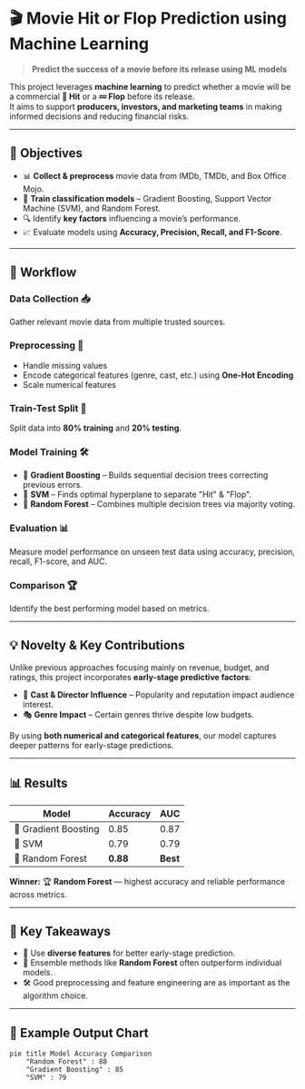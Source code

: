 # 🎬 Movie Hit or Flop Prediction using Machine Learning  

> **Predict the success of a movie before its release using ML models**  

This project leverages **machine learning** to predict whether a movie will be a commercial **🎯 Hit** or a **💤 Flop** before its release.  
It aims to support **producers, investors, and marketing teams** in making informed decisions and reducing financial risks.  

---

## 📌 Objectives  
- 📊 **Collect & preprocess** movie data from IMDb, TMDb, and Box Office Mojo.  
- 🤖 **Train classification models** – Gradient Boosting, Support Vector Machine (SVM), and Random Forest.  
- 🔍 Identify **key factors** influencing a movie’s performance.  
- 📈 Evaluate models using **Accuracy, Precision, Recall, and F1-Score**.

---

## 🔄 Workflow  

### **Data Collection** 📥  
Gather relevant movie data from multiple trusted sources.

### **Preprocessing** 🧹  
- Handle missing values  
- Encode categorical features (genre, cast, etc.) using **One-Hot Encoding**  
- Scale numerical features  

### **Train-Test Split** 📂  
Split data into **80% training** and **20% testing**.

### **Model Training** 🛠  
- 🌱 **Gradient Boosting** – Builds sequential decision trees correcting previous errors.  
- 📏 **SVM** – Finds optimal hyperplane to separate "Hit" & "Flop".  
- 🌳 **Random Forest** – Combines multiple decision trees via majority voting.

### **Evaluation** 📊  
Measure model performance on unseen test data using accuracy, precision, recall, F1-score, and AUC.

### **Comparison** 🏆  
Identify the best performing model based on metrics.

---

## 💡 Novelty & Key Contributions  

Unlike previous approaches focusing mainly on revenue, budget, and ratings, this project incorporates **early-stage predictive factors**:  

- 👥 **Cast & Director Influence** – Popularity and reputation impact audience interest.  
- 🎭 **Genre Impact** – Certain genres thrive despite low budgets.  

By using **both numerical and categorical features**, our model captures deeper patterns for early-stage predictions.

---

## 📊 Results  

| Model               | Accuracy | AUC  |
|---------------------|----------|------|
| 🌱 Gradient Boosting | 0.85     | 0.87 |
| 📏 SVM               | 0.79     | 0.79 |
| 🌳 Random Forest     | **0.88** | **Best** |

**Winner:** 🏆 **Random Forest** — highest accuracy and reliable performance across metrics.

---

## 📌 Key Takeaways  
- 📂 Use **diverse features** for better early-stage prediction.  
- 🎯 Ensemble methods like **Random Forest** often outperform individual models.  
- 🛠 Good preprocessing and feature engineering are as important as the algorithm choice.

---

## 📸 Example Output Chart  

```mermaid
pie title Model Accuracy Comparison
    "Random Forest" : 88
    "Gradient Boosting" : 85
    "SVM" : 79
